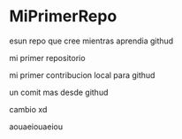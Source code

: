 # MiPrimerRepo
esun repo que cree mientras aprendia githud

mi primer repositorio

mi primer contribucion local para githud

un comit mas desde githud

cambio xd

aouaeiouaeiou
